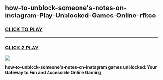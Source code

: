 
## how-to-unblock-someone's-notes-on-instagram-Play-Unblocked-Games-Online-rfkco
<h3>
<a href="https://premium76.site?title=how-to-unblock-someone's-notes-on-instagram&ref=25A">CLICK TO PLAY</a></h3>
<hr>

<h3>
<a href="https://premium76.site?title=how-to-unblock-someone's-notes-on-instagram&ref=25A">CLICK 2 PLAY</a>
  
</h3>

<a href="https://premium76.site?title=how-to-unblock-someone's-notes-on-instagram&ref=25A"><img src="https://clearcache.store/games.png"></a>


**how-to-unblock-someone's-notes-on-instagram games unblocked: Your Gateway to Fun and Accessible Online Gaming**
